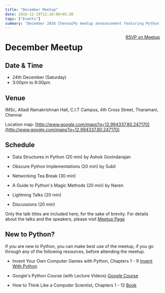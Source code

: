 ```yaml
---
title: "December Meetup"
date: 2016-12-19T12:20:00+05:30
tags: ["Events"]
summary: "December 2016 ChennaiPy meetup announcement featuring Python talks and networking."
---
```


<a style="float:right;" class="pure-button"
href="https://www.meetup.com/Chennaipy/events/236279197" target="_blank"><i class="fa
fa-check-square-o"></i> RSVP on Meetup</a>


# December Meetup

## Date & Time

   * 24th December (Saturday)
   * 3:00pm to 6:00pm

## Venue

IMSc, Alladi Ramakrishnan Hall,
C.I.T Campus, 4th Cross Street, Tharamani, Chennai

Location map:
[http://www.google.com/maps?q=12.994337,80.247170](http://www.google.com/maps?q=12.994337,80.247170)

## Schedule

 * Data Structures in Python (20 min)
        by Ashok Govindarajan

 * Obscure Python Implementations (20 min)
        by Subil

 * Networking Tea Break (30 min)

 * A Guide to Python's Magic Methods (20 min)
        by Naren

 * Lightning Talks (20 min)

 * Discussions (20 min)
 
Only the talk titles are included here, for the sake of brevity. For
details about the talks and the speakers, please visit
[Meetup Page](https://www.meetup.com/Chennaipy/events/236279197/)

## New to Python?

If you are new to Python, you can make best use of the meetup, if you
go through any of the following resources, before attending the
meetup.

   * Invent Your Own Computer Games with Python, Chapters 1 - 9
     [Invent With Python](http://inventwithpython.com/chapters/)

   * Google's Python Course (with Lecture Videos)
     [Google Course](https://developers.google.com/edu/python/)

   * How to Think Like a Computer Scientist, Chapters 1 - 12
     [Book](http://greenteapress.com/wp/think-python-2e/)
	      